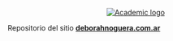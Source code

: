 <p align="center"><a href="https://sourcethemes.com/academic/" target="_blank" rel="noopener"><img src="https://sourcethemes.com/academic/img/logo_200px.png" alt="Academic logo"></a></p>


Repositorio del sitio [**deborahnoguera.com.ar**](https://www.deborahnoguera.com.ar) 
